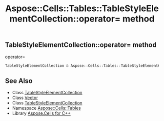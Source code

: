 ﻿---
title: Aspose::Cells::Tables::TableStyleElementCollection::operator= method
linktitle: operator=
second_title: Aspose.Cells for C++ API Reference
description: 'Aspose::Cells::Tables::TableStyleElementCollection::operator= method. operator= in C++.'
type: docs
weight: 300
url: /cpp/aspose.cells.tables/tablestyleelementcollection/operator_asm/
---
## TableStyleElementCollection::operator= method


operator=

```cpp
TableStyleElementCollection & Aspose::Cells::Tables::TableStyleElementCollection::operator=(const TableStyleElementCollection &src)
```

## See Also

* Class [TableStyleElementCollection](../)
* Class [Vector](../../../aspose.cells/vector/)
* Class [TableStyleElementCollection](../)
* Namespace [Aspose::Cells::Tables](../../)
* Library [Aspose.Cells for C++](../../../)
